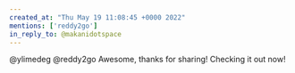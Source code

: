 ```yaml
---
created_at: "Thu May 19 11:08:45 +0000 2022"
mentions: ['reddy2go']
in_reply_to: @makanidotspace
---
```


@ylimedeg @reddy2go Awesome, thanks for sharing! Checking it out now!